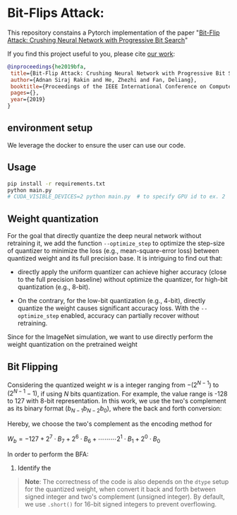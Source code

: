 # Bit-Flips Attack:

This repository constains a Pytorch implementation of the paper "[Bit-Flip Attack: Crushing Neural Network with Progressive Bit Search](https://arxiv.org/pdf/1903.12269.pdf)"

If you find this project useful to you, please cite [our work](https://arxiv.org/pdf/1903.12269.pdf):

```bibtex
@inproceedings{he2019bfa,
 title={Bit-Flip Attack: Crushing Neural Network with Progressive Bit Search},
 author={Adnan Siraj Rakin and He, Zhezhi and Fan, Deliang},
 booktitle={Proceedings of the IEEE International Conference on Computer Vision (ICCV)},
 pages={},
 year={2019}
}
```


## environment setup
We leverage the docker to ensure the user can use our code.

## Usage

```bash
pip install -r requirements.txt
python main.py
# CUDA_VISIBLE_DEVICES=2 python main.py  # to specify GPU id to ex. 2
```

## Weight quantization
For the goal that directly quantize the deep neural network without retraining it, we add the function ```--optimize_step``` to optimize the step-size of quantizer to minimize the loss (e.g., mean-square-error loss) between quantized weight and its full precision base. It is intriguing to find out that:

- directly apply the uniform quantizer can achieve higher accuracy (close to the full precision baseline) without optimize the quantizer, for high-bit quantization (e.g., 8-bit). 

- On the contrary, for the low-bit quantization (e.g., 4-bit), directly quantize the weight causes significant accuracy loss. With the ```--optimize_step``` enabled, accuracy can partially recover without retraining. 

Since for the ImageNet simulation, we want to use directly perform the weight quantization on the pretrained weight

## Bit Flipping

Considering the quantized weight $w$ is a integer ranging from $-(2^{N-1})$ to $(2^{N-1}-1)$, if using $N$ bits quantization. For example, the value range is -128 to 127 with 8-bit representation. In this work, we use the two's complement as its binary format ($b_{N-1}b_{N-2}b_0$), where the back and forth conversion:

Hereby, we choose the two's complement as the encoding method for 

$W_b = -127 + 2^7\cdot B_7 + 2^6 \cdot B_6 + \cdots\cdots\cdots 2^1\cdot B_1 + 2^0\cdot B_0$

In order to perform the BFA:
1. Identify the 

> __Note__: The correctness of the code is also depends on the ```dtype``` setup for the quantized weight, when convert it back and forth between signed integer and two's complement (unsigned integer). By default, we use ```.short()``` for 16-bit signed integers to prevent overflowing.



